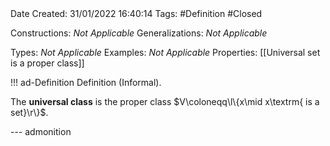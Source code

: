 <br />
<br />

Date Created: 31/01/2022 16:40:14
Tags: #Definition #Closed 

Constructions: _Not Applicable_
Generalizations: _Not Applicable_

Types: _Not Applicable_
Examples: _Not Applicable_
Properties: [[Universal set is a proper class]]

!!! ad-Definition Definition (Informal).

The **universal class** is the proper class $V\coloneqq\l\{x\mid x\textrm{ is a set}\r\}$.

--- admonition
